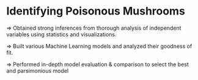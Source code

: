# Identifying Poisonous Mushrooms

=> Obtained strong inferences from thorough analysis of independent variables using statistics and visualizations.

=> Built various Machine Learning models and analyzed their goodness of fit.

=> Performed in-depth model evaluation & comparison to select the best and parsimonious model 
